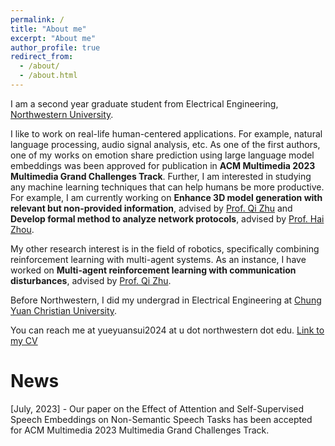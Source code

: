 ```yaml
---
permalink: /
title: "About me"
excerpt: "About me"
author_profile: true
redirect_from: 
  - /about/
  - /about.html
---
```

I am a second year graduate student from Electrical Engineering, [Northwestern University](https://www.northwestern.edu/). 

I like to work on real-life human-centered applications. For example, natural language processing, audio signal analysis, etc. As one of the first authors, one of my works on emotion share prediction using large language model embeddings was been approved for publication in **ACM Multimedia 2023 Multimedia Grand Challenges Track**. Further, I am interested in studying any machine learning techniques that can help humans be more productive. For example, I am currently working on **Enhance 3D model generation with relevant but non-provided information**, advised by [Prof. Qi Zhu](http://eecs.northwestern.edu/~qzhu/) and **Develop formal method to analyze network protocols**, advised by [Prof. Hai Zhou]().

My other research interest is in the field of robotics, specifically combining reinforcement learning with multi-agent systems. As an instance, I have worked on **Multi-agent reinforcement learning with communication disturbances**, advised by [Prof. Qi Zhu](http://eecs.northwestern.edu/~qzhu/). 

Before Northwestern, I did my undergrad in Electrical Engineering at [Chung Yuan Christian University](https://www.cycu.edu.tw/eng/).

You can reach me at yueyuansui2024 at u dot northwestern dot edu.
[Link to my CV](../assets/YueyuanCV2.pdf)

News
======
[July, 2023] - Our paper on the Effect of Attention and Self-Supervised Speech Embeddings on Non-Semantic Speech Tasks has been accepted for ACM Multimedia 2023 Multimedia Grand Challenges Track.

